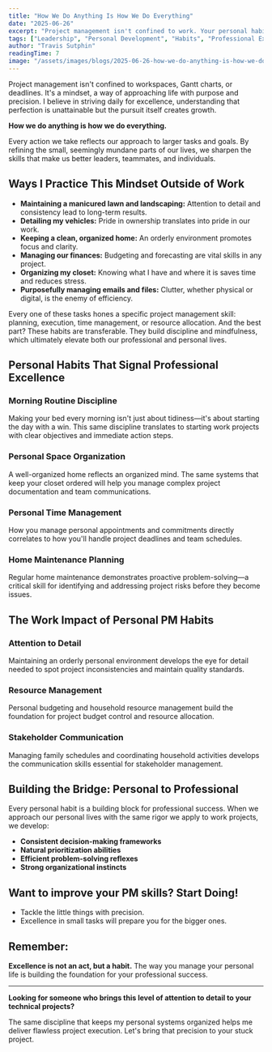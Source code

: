 ```yaml
---
title: "How We Do Anything Is How We Do Everything"
date: "2025-06-26"
excerpt: "Project management isn't confined to work. Your personal habits build the foundation for professional excellence. Here's how small disciplines create big results."
tags: ["Leadership", "Personal Development", "Habits", "Professional Excellence"]
author: "Travis Sutphin"
readingTime: 7
image: "/assets/images/blogs/2025-06-26-how-we-do-anything-is-how-we-do-everything.png"
---
```


Project management isn't confined to workspaces, Gantt charts, or deadlines. It's a mindset, a way of approaching life with purpose and precision. I believe in striving daily for excellence, understanding that perfection is unattainable but the pursuit itself creates growth.

**How we do anything is how we do everything.**

Every action we take reflects our approach to larger tasks and goals. By refining the small, seemingly mundane parts of our lives, we sharpen the skills that make us better leaders, teammates, and individuals.

## Ways I Practice This Mindset Outside of Work

- **Maintaining a manicured lawn and landscaping:** Attention to detail and consistency lead to long-term results.
- **Detailing my vehicles:** Pride in ownership translates into pride in our work.
- **Keeping a clean, organized home:** An orderly environment promotes focus and clarity.
- **Managing our finances:** Budgeting and forecasting are vital skills in any project.
- **Organizing my closet:** Knowing what I have and where it is saves time and reduces stress.
- **Purposefully managing emails and files:** Clutter, whether physical or digital, is the enemy of efficiency.

Every one of these tasks hones a specific project management skill: planning, execution, time management, or resource allocation. And the best part? These habits are transferable. They build discipline and mindfulness, which ultimately elevate both our professional and personal lives.

## Personal Habits That Signal Professional Excellence

### Morning Routine Discipline
Making your bed every morning isn't just about tidiness—it's about starting the day with a win. This same discipline translates to starting work projects with clear objectives and immediate action steps.

### Personal Space Organization
A well-organized home reflects an organized mind. The same systems that keep your closet ordered will help you manage complex project documentation and team communications.

### Personal Time Management
How you manage personal appointments and commitments directly correlates to how you'll handle project deadlines and team schedules.

### Home Maintenance Planning
Regular home maintenance demonstrates proactive problem-solving—a critical skill for identifying and addressing project risks before they become issues.

## The Work Impact of Personal PM Habits

### Attention to Detail
Maintaining an orderly personal environment develops the eye for detail needed to spot project inconsistencies and maintain quality standards.

### Resource Management
Personal budgeting and household resource management build the foundation for project budget control and resource allocation.

### Stakeholder Communication
Managing family schedules and coordinating household activities develops the communication skills essential for stakeholder management.

## Building the Bridge: Personal to Professional

Every personal habit is a building block for professional success. When we approach our personal lives with the same rigor we apply to work projects, we develop:

- **Consistent decision-making frameworks**
- **Natural prioritization abilities**
- **Efficient problem-solving reflexes**
- **Strong organizational instincts**

## Want to improve your PM skills? Start Doing!

- Tackle the little things with precision.
- Excellence in small tasks will prepare you for the bigger ones.

## Remember:

**Excellence is not an act, but a habit.** The way you manage your personal life is building the foundation for your professional success.

---

**Looking for someone who brings this level of attention to detail to your technical projects?**

The same discipline that keeps my personal systems organized helps me deliver flawless project execution. Let's bring that precision to your stuck project.